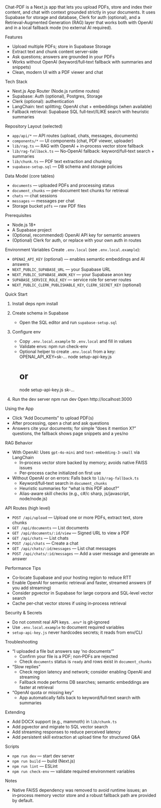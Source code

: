 Chat-PDF is a Next.js app that lets you upload PDFs, store and index their content, and chat with context grounded strictly in your documents. It uses Supabase for storage and database, Clerk for auth (optional), and a Retrieval-Augmented Generation (RAG) layer that works both with OpenAI and in a local fallback mode (no external AI required).

Features
- Upload multiple PDFs; store in Supabase Storage
- Extract text and chunk content server-side
- Ask questions; answers are grounded in your PDFs
- Works without OpenAI (keyword/full‑text fallback with summaries and snippets)
- Clean, modern UI with a PDF viewer and chat

Tech Stack
- Next.js App Router (Node.js runtime routes)
- Supabase: Auth (optional), Postgres, Storage
- Clerk (optional): authentication
- LangChain: text splitting; OpenAI chat + embeddings (when available)
- Fallback retrieval: Supabase SQL full‑text/ILIKE search with heuristic summaries

Repository Layout (selected)
- `app/api/*` — API routes (upload, chats, messages, documents)
- `components/*` — UI components (chat, PDF viewer, uploader)
- `lib/rag.ts` — RAG with OpenAI + in‑process vector store fallback
- `lib/rag-fallback.ts` — No‑OpenAI fallback: keyword/full‑text search + summaries
- `lib/chunk.ts` — PDF text extraction and chunking
- `supabase-setup.sql` — DB schema and storage policies

Data Model (core tables)
- `documents` — uploaded PDFs and processing status
- `document_chunks` — per‑document text chunks for retrieval
- `chats` — chat sessions
- `messages` — messages per chat
- Storage bucket `pdfs` — raw PDF files

Prerequisites
- Node.js 18+
- A Supabase project
- (Optional, recommended) OpenAI API key for semantic answers
- (Optional) Clerk for auth, or replace with your own auth in routes

Environment Variables
Create `.env.local` (see `.env.local.example`):
- `OPENAI_API_KEY` (optional) — enables semantic embeddings and AI answers
- `NEXT_PUBLIC_SUPABASE_URL` — your Supabase URL
- `NEXT_PUBLIC_SUPABASE_ANON_KEY` — your Supabase anon key
- `SUPABASE_SERVICE_ROLE_KEY` — service role for server routes
- `NEXT_PUBLIC_CLERK_PUBLISHABLE_KEY`, `CLERK_SECRET_KEY` (optional)

Quick Start
1) Install deps
   npm install

2) Create schema in Supabase
   - Open the SQL editor and run `supabase-setup.sql`

3) Configure env
   - Copy `.env.local.example` to `.env.local` and fill in values
   - Validate envs:
     npm run check-env
   - Optional helper to create `.env.local` from a key:
     OPENAI_API_KEY=sk-... node setup-api-key.js
     # or
     node setup-api-key.js sk-...

4) Run the dev server
   npm run dev
   Open http://localhost:3000

Using the App
- Click “Add Documents” to upload PDF(s)
- After processing, open a chat and ask questions
- Answers cite your documents; for simple “does it mention X?” questions, the fallback shows page snippets and a yes/no

RAG Behavior
- With OpenAI: Uses `gpt-4o-mini` and `text-embedding-3-small` via LangChain
  - In‑process vector store backed by memory; avoids native FAISS issues
  - Per‑process cache initialized on first use
- Without OpenAI or on errors: Falls back to `lib/rag-fallback.ts`
  - Keyword/full‑text search in `document_chunks`
  - Heuristic summaries for “what is this PDF about?”
  - Alias-aware skill checks (e.g., c#/c sharp, js/javascript, node/node.js)

API Routes (high level)
- `POST /api/upload` — Upload one or more PDFs, extract text, store chunks
- `GET /api/documents` — List documents
- `GET /api/documents/:id/view` — Signed URL to view a PDF
- `GET /api/chats` — List chats
- `POST /api/chats` — Create a chat
- `GET /api/chats/:id/messages` — List chat messages
- `POST /api/chats/:id/messages` — Add a user message and generate an answer

Performance Tips
- Co‑locate Supabase and your hosting region to reduce RTT
- Enable OpenAI for semantic retrieval and faster, streamed answers (if you add streaming)
- Consider pgvector in Supabase for large corpora and SQL‑level vector search
- Cache per‑chat vector stores if using in‑process retrieval

Security & Secrets
- Do not commit real API keys. `.env*` is git‑ignored
- Use `.env.local.example` to document required variables
- `setup-api-key.js` never hardcodes secrets; it reads from env/CLI

Troubleshooting
- “I uploaded a file but answers say ‘no documents’”
  - Confirm your file is a PDF; non‑PDFs are rejected
  - Check `documents` status is `ready` and rows exist in `document_chunks`
- “Slow replies”
  - Check region latency and network; consider enabling OpenAI and streaming
  - Fallback mode performs DB searches; semantic embeddings are faster at retrieval
- “OpenAI quota or missing key”
  - App automatically falls back to keyword/full‑text search with summaries

Extending
- Add DOCX support (e.g., mammoth) in `lib/chunk.ts`
- Add pgvector and migrate to SQL vector search
- Add streaming responses to reduce perceived latency
- Add persistent skill extraction at upload time for structured Q&A

Scripts
- `npm run dev` — start dev server
- `npm run build` — build (Next.js)
- `npm run lint` — ESLint
- `npm run check-env` — validate required environment variables

Notes
- Native FAISS dependency was removed to avoid runtime issues; an in‑process memory vector store and a robust fallback path are provided by default.
